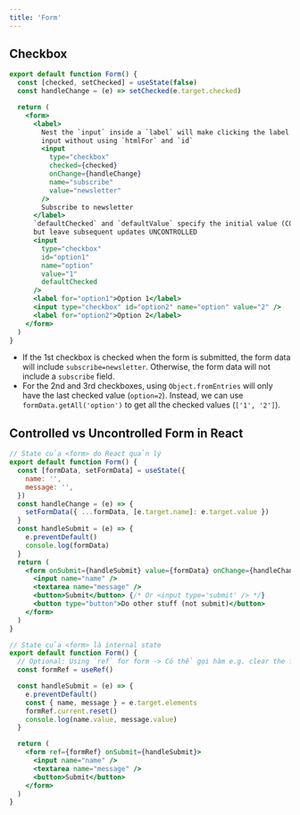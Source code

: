 ```yaml
---
title: 'Form'
---
```


## Checkbox

```jsx
export default function Form() {
  const [checked, setChecked] = useState(false)
  const handleChange = (e) => setChecked(e.target.checked)

  return (
    <form>
      <label>
        Nest the `input` inside a `label` will make clicking the label focus the
        input without using `htmlFor` and `id`
        <input
          type="checkbox"
          checked={checked}
          onChange={handleChange}
          name="subscribe"
          value="newsletter"
        />
        Subscribe to newsletter
      </label>
      `defaultChecked` and `defaultValue` specify the initial value (CONTROLLED),
      but leave subsequent updates UNCONTROLLED
      <input
        type="checkbox"
        id="option1"
        name="option"
        value="1"
        defaultChecked
      />
      <label for="option1">Option 1</label>
      <input type="checkbox" id="option2" name="option" value="2" />
      <label for="option2">Option 2</label>
    </form>
  )
}
```

- If the 1st checkbox is checked when the form is submitted, the form data will include `subscribe=newsletter`. Otherwise, the form data will not include a `subscribe` field.
- For the 2nd and 3rd checkboxes, using `Object.fromEntries` will only have the last checked value (`option=2`). Instead, we can use `formData.getAll('option')` to get all the checked values (`['1', '2']`).

## Controlled vs Uncontrolled Form in React

```jsx title='Controlled.jsx'
// State của <form> do React quản lý
export default function Form() {
  const [formData, setFormData] = useState({
    name: '',
    message: '',
  })
  const handleChange = (e) => {
    setFormData({ ...formData, [e.target.name]: e.target.value })
  }
  const handleSubmit = (e) => {
    e.preventDefault()
    console.log(formData)
  }
  return (
    <form onSubmit={handleSubmit} value={formData} onChange={handleChange}>
      <input name="name" />
      <textarea name="message" />
      <button>Submit</button> {/* Or <input type='submit' /> */}
      <button type="button">Do other stuff (not submit)</button>
    </form>
  )
}
```

```jsx title='Uncontrolled.jsx'
// State của <form> là internal state
export default function Form() {
  // Optional: Using `ref` for form -> Có thể gọi hàm e.g. clear the form via `formRef.current.reset()`
  const formRef = useRef()

  const handleSubmit = (e) => {
    e.preventDefault()
    const { name, message } = e.target.elements
    formRef.current.reset()
    console.log(name.value, message.value)
  }

  return (
    <form ref={formRef} onSubmit={handleSubmit}>
      <input name="name" />
      <textarea name="message" />
      <button>Submit</button>
    </form>
  )
}
```
